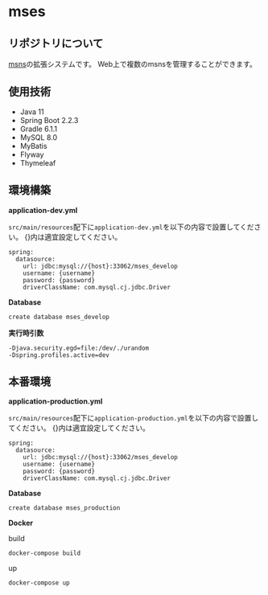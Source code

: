 # mses

## リポジトリについて

[msns](https://github.com/shiotomo/msms)の拡張システムです。
Web上で複数のmsnsを管理することができます。

## 使用技術

- Java 11
- Spring Boot 2.2.3
- Gradle 6.1.1
- MySQL 8.0
- MyBatis
- Flyway
- Thymeleaf

## 環境構築

**application-dev.yml**

`src/main/resources`配下に`application-dev.yml`を以下の内容で設置してください。
{}内は適宜設定してください。

```
spring:
  datasource:
    url: jdbc:mysql://{host}:33062/mses_develop
    username: {username}
    password: {password}
    driverClassName: com.mysql.cj.jdbc.Driver
```


**Database**

```
create database mses_develop
```

**実行時引数**

```
-Djava.security.egd=file:/dev/./urandom
-Dspring.profiles.active=dev
```

## 本番環境

**application-production.yml**

`src/main/resources`配下に`application-production.yml`を以下の内容で設置してください。
{}内は適宜設定してください。

```
spring:
  datasource:
    url: jdbc:mysql://{host}:33062/mses_develop
    username: {username}
    password: {password}
    driverClassName: com.mysql.cj.jdbc.Driver
```


**Database**

```
create database mses_production
```

**Docker**

build

```
docker-compose build
```

up

```
docker-compose up
```
